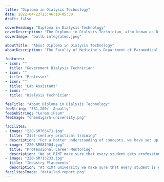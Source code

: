 ```yaml
---
title: "Diploma in Dialysis Technology"
date: 2022-04-23T15:46:10+05:30
draft: false

coverHeading: "Diploma in Dialysis Technology"
coverDescription: "The Diploma in Dialysis Technician, also known as Diploma in Dialysis Technology (DDT) is a paramedical course aimed at training students"
coverImage: "ballb integrated.jpeg"

aboutTitle: "About Diploma in Dialysis Technology"
aboutDescription: "The Faculty of Medicine's Department of Paramedical and Health Sciences provides a specially tailored foundational programme in dialysis as a method of developing professionals who are trained in a variety of facets of the field. The Diploma in Dialysis Technology is a three-year programme designed to build specialized technical abilities in the areas of blood filtration and purification procedures. The programme is extremely specialized, and it treats and cares for patients with renal failure or infection in whatever degree or form. The Faculty of Paramedical and Health Sciences is well equipped with cutting-edge technology and research facilities that help students shape and improve their technical abilities. A computer lab is also available in the Faculty."

features:
- icon: ""
  title: "Government Dialysis Technician"
- icon: ""
  title: "Professor"
- icon: ""
  title: "Lab Assistant"
- icon: ""
  title: "Dialysis Technician"

feeTitle: "About Diploma in Dialysis Technology"
feeString: "₹81,200/- Anually"
feeSubString: "Lorem iPsum"
feeImage: "chandigarh-university.png"

facilites:
- image: "220-SM763471.jpg"
  title: "21st-century practical training"
  description: "For a better understanding of concepts, we have set up advanced 21st-century tools equipped with advanced training methods so that students can learn every concept practically in a better way."
- image: "220-SM881904.jpg"
  title: "Professional Career Mentoring"
  description: "We at RIMT make sure that every student gets professional career mentoring from the industry experts to set career targets & for this we have created a career & placement cell too."
- image: "220-SM715233.jpg"
  title: "Industry Placements"
  description: "At RIMT university we make sure that every student is getting placed, each year more than 500 companies visit the campus of RIMT to hire our brightest of the talents"
facilitesImage: "detailed-report.png"
---
```


